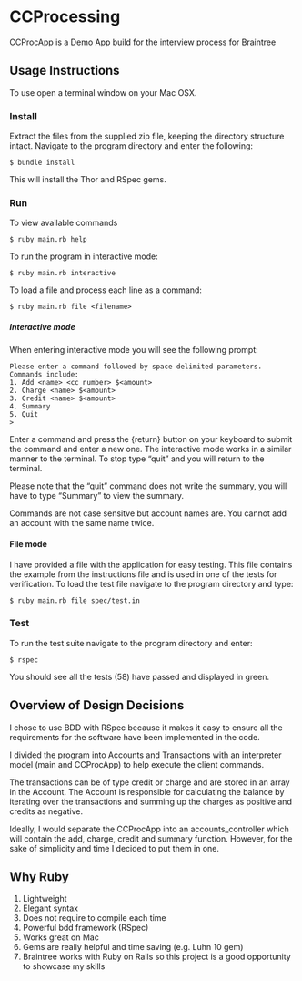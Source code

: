 CCProcessing
============

CCProcApp is a Demo App build for the interview process for Braintree

## Usage Instructions
To use open a terminal window on your Mac OSX.

### Install
Extract the files from the supplied zip file, keeping the directory structure intact. Navigate to the program directory and enter the following:

	$ bundle install

This will install the Thor and RSpec gems.

### Run
To view available commands

	$ ruby main.rb help

To run the program in interactive mode:

	$ ruby main.rb interactive

To load a file and process each line as a command:

	$ ruby main.rb file <filename>
	
##### Interactive mode
When entering interactive mode you will see the following prompt:
	
	Please enter a command followed by space delimited parameters.
	Commands include:
	1. Add <name> <cc number> $<amount>
	2. Charge <name> $<amount>
	3. Credit <name> $<amount>
	4. Summary
	5. Quit
	> 

Enter a command and press the {return} button on your keyboard to submit the command and enter a new one. The interactive mode works in a similar manner to the terminal. To stop type “quit” and you will return to the terminal.

Please note that the “quit” command does not write the summary, you will have to type “Summary” to view the summary.

Commands are not case sensitve but account names are. You cannot add an account with the same name twice.

#### File mode
I have provided a file with the application for easy testing. This file contains the example from the instructions file and is used in one of the tests for verification. To load the test file navigate to the program directory and type:

	$ ruby main.rb file spec/test.in


### Test
To run the test suite navigate to the program directory and enter:

	$ rspec
	
You should see all the tests (58) have passed and displayed in green.

##  Overview of Design Decisions
I chose to use BDD with RSpec because it makes it easy to ensure all the requirements for the software have been implemented in the code.

I divided the program into Accounts and Transactions with an interpreter model (main and CCProcApp) to help execute the client commands.

The transactions can be of type credit or charge and are stored in an array in the Account. The Account is responsible for calculating the balance by iterating over the transactions and summing up the charges as positive and credits as negative.

Ideally, I would separate the CCProcApp into an accounts_controller which will contain the add, charge, credit and summary function. However, for the sake of simplicity and time I decided to put them in one. 

## Why Ruby
1. Lightweight
2. Elegant syntax
3. Does not require to compile each time
4. Powerful bdd framework (RSpec)
5. Works great on Mac
6. Gems are really helpful and time saving (e.g. Luhn 10 gem)
7. Braintree works with Ruby on Rails so this project is a good opportunity to showcase my skills 
